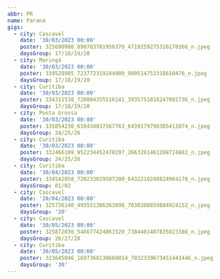 ```yaml
---
abbr: PR
name: Paraná
gigs:
  - city: Cascavel
    date: '30/03/2023 00:00'
    poster: 325690980_890783701956370_4719259275326170366_n.jpeg
    daysGroup: 17/18/19/20
  - city: Maringá
    date: '30/03/2023 00:00'
    poster: 334528985_723772319244900_989514753318610476_n.jpeg
    daysGroup: 17/18/19/20
  - city: Curitiba
    date: '30/03/2023 00:00'
    poster: 334311538_728004355516141_3935751818247082736_n.jpeg
    daysGroup: 17/18/19/20
  - city: Ponta Grossa
    date: '30/03/2023 00:00'
    poster: 335054230_610434037567763_6439179798305411074_n.jpeg
    daysGroup: 24/25/26
  - city: Curitiba
    date: '30/03/2023 00:00'
    poster: 332466109_952234452470297_2663281461288724882_n.jpeg
    daysGroup: 24/25/26
  - city: Curitiba
    date: '30/04/2023 00:00'
    poster: 334542858_720233029587200_6432210248824964178_n.jpeg
    daysGroup: 01/02
  - city: Cascavel
    date: '20/04/2023 00:00'
    poster: 325736140_493551386263098_7630208859884924152_n.jpeg
    daysGroup: '20'
  - city: Cascavel
    date: '30/05/2023 00:00'
    poster: 325872030_546677424061520_7304401407835023386_n.jpeg
    daysGroup: 26/27/28
  - city: Curitiba
    date: '30/05/2023 00:00'
    poster: 323645046_1697368130660014_7032339673451443446_n.jpeg
    daysGroup: '30'
---
```


